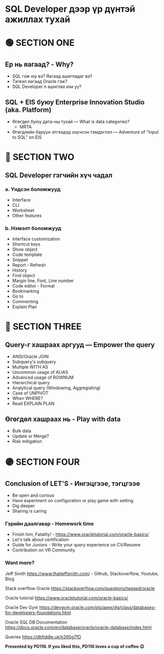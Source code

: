 # SQL Developer дээр үр дүнтэй ажиллах тухай


# 🟢 SECTION ONE

## Ер нь яагаад? - Why?
  * SQL гэж юу вэ? Яагаад ашигладаг вэ?
  * Тэгвэл яагаад Oracle гэж?
  * SQL Developer л ашиглах юм уу?

## SQL + EIS буюу Enterprise Innovation Studio (aka. Platform)
* Өгөгдөл буюу дата-ны тухай — What is data categories?
  * MRTA
* Өгөгдлийн баруун этгээдэд зорчсон тэмдэглэл — Adventure of "Input to SQL" on EIS


# 🔵 SECTION TWO

## SQL Developer гэгчийн хүч чадал
  ### a. Үндсэн боломжууд
  * Interface
  * CLI
  * Worksheet
  * Other features

  ### b. Нэмэлт боломжууд
* Interface customization
* Shortcut keys
* Show object
* Code template
* Snippet
* Report - Refresh
* History
* Find object
* Margin line, Font, Line number
* Code editor - Format
* Bookmarking
* Go to
* Commenting
* Explain Plan


# 🔴 SECTION THREE

## Query-г хашраах аргууд — Empower the query
  * ANSI/Oracle JOIN 
  * Subquery's subquery
  * Multiple WITH AS
  * Uncommon usage of ALIAS
  * Advanced usage of ROWNUM
  * Hierarchical query
  * Analytical query (Windowing, Aggregiating)
  * Case of UNPIVOT
  * When WHERE?
  * Read EXPLAIN PLAN

## Өгөгдөл хашраах нь - Play with data
  * Bulk data
  * Update or Merge?
  * Risk mitigation

  
# 🟣 SECTION FOUR

## Conclusion of LET'S - Ингэцгээе, тэгцгээе
* Be open and curious
* Have experiment on configuration or play game with setting
* Dig deeper
* Sharing is caring


### Гэрийн даалгавар - Homework time
 * Finish him, Fatality! - https://www.oracletutorial.com/oracle-basics/
 * Let's talk about certification
 * Guide for Juniors - Write your query experience on CV/Resume
 * Contribution on VR Community

### Want more?
  Jeff Smith
  https://www.thatjeffsmith.com/ - Github, Stackoverflow, Youtube, Blog
  
  Stack overflow Oracle
  https://stackoverflow.com/questions/tagged/oracle
  
  Oracle tutorial
  https://www.oracletutorial.com/oracle-basics/
  
  Oracle Dev Gym
  https://devgym.oracle.com/pls/apex/dg/class/databases-for-developers-foundations.html
  
  Oracle SQL DB Documentation
  https://docs.oracle.com/en/database/oracle/oracle-database/index.html
  
  
Queries
https://dbfiddle.uk/k26Sg7fD




**Presented by PD116. If you liked this, PD116 loves a cup of coffee 😉**
